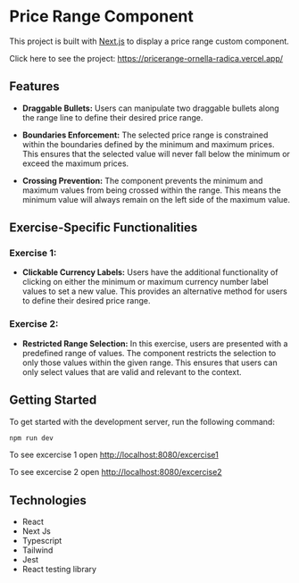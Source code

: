 # Price Range Component

This project is built with [Next.js](https://nextjs.org/) to display a price range custom component.

Click here to see the project: https://pricerange-ornella-radica.vercel.app/

## Features

- **Draggable Bullets:** Users can manipulate two draggable bullets along the range line to define their desired price range.
  
- **Boundaries Enforcement:** The selected price range is constrained within the boundaries defined by the minimum and maximum prices. This ensures that the selected value will never fall below the minimum or exceed the maximum prices.

- **Crossing Prevention:** The component prevents the minimum and maximum values from being crossed within the range. This means the minimum value will always remain on the left side of the maximum value.

## Exercise-Specific Functionalities

### Exercise 1:

- **Clickable Currency Labels:** Users have the additional functionality of clicking on either the minimum or maximum currency number label values to set a new value. This provides an alternative method for users to define their desired price range.

### Exercise 2:

- **Restricted Range Selection:** In this exercise, users are presented with a predefined range of values. The component restricts the selection to only those values within the given range. This ensures that users can only select values that are valid and relevant to the context.


## Getting Started

To get started with the development server, run the following command:

```bash
npm run dev
```

To see excercise 1 open [http://localhost:8080/excercise1](http://localhost:8080/excercise1)

To see excercise 2 open [http://localhost:8080/excercise2](http://localhost:8080/excercise2)

## Technologies

- React
- Next Js
- Typescript
- Tailwind
- Jest
- React testing library
